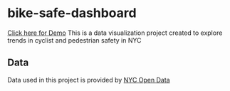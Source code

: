# bike-safe-dashboard

[Click here for Demo](https://bike-safe-dashboard.herokuapp.com/)
This is a data visualization project created to explore trends in cyclist and pedestrian safety in NYC

## Data

Data used in this project is provided by [NYC Open Data](https://opendata.cityofnewyork.us/)
